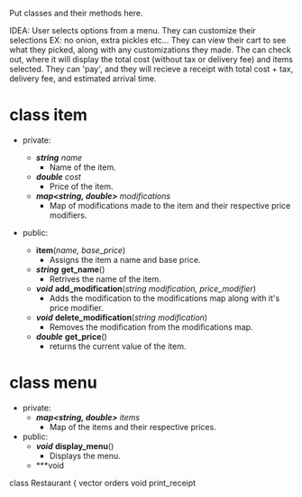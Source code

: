 Put classes and their methods here.

IDEA: 
User selects options from a menu.
They can customize their selections EX: no onion, extra pickles etc...
They can view their cart to see what they picked, along with any customizations they made.
The can check out, where it will display the total cost (without tax or delivery fee) and items selected.
They can 'pay', and they will recieve a receipt with total cost + tax, delivery fee, and estimated arrival time. 

# class item 
- private:
    - ***string*** *name*
      - Name of the item.
    - ***double*** *cost*
      - Price of the item.
    - ***map<string, double>*** *modifications*
      - Map of modifications made to the item and their respective price modifiers.

- public:
  - **item**(*name, base_price*)
      - Assigns the item a name and base price.
  - ***string*** **get_name**()
      - Retrives the name of the item.
  - ***void*** **add_modification**(*string modification, price_modifier*)
      - Adds the modification to the modifications map along with it's price modifier.
  - ***void*** **delete_modification**(*string modification*)
      - Removes the modification from the modifications map.
  - ***double*** **get_price**()
      - returns the current value of the item.

# class menu 
- private:
  - ***map<string, double>*** *items*
      - Map of the items and their respective prices.
- public:
  - ***void*** **display_menu**()
      - Displays the menu.
  - ***void



class Restaurant {
vector<item> orders
void print_receipt

